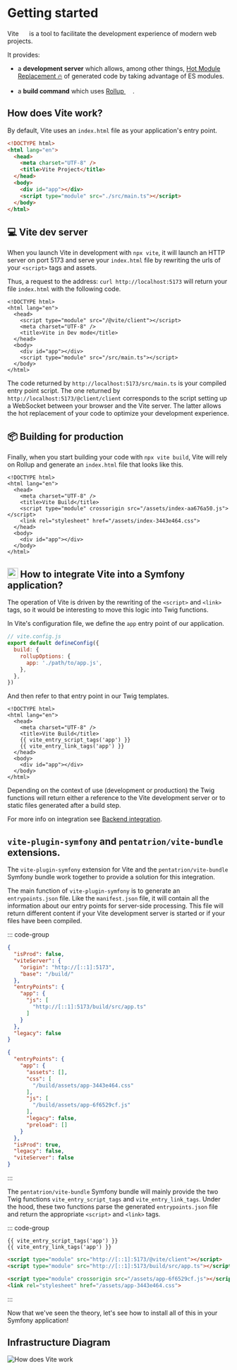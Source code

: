 # Getting started

Vite <img src="/images/logo-vite.svg" width="16" height="16" style="display: inline;" /> is a tool to facilitate the development experience of modern web projects.

It provides:

- a **development server** which allows, among other things, [Hot Module Replacement 🔥](https://vitejs.dev/guide/features.html#hot-module-replacement) of generated code by taking advantage of ES modules.

- a **build command** which uses [Rollup <img src="/images/logo-rollup.svg" width="16" height="16" style="display: inline;" />](https://rollupjs.org/).

## How does Vite work?

By default, Vite uses an `index.html` file as your application's entry point.

```html
<!DOCTYPE html>
<html lang="en">
  <head>
    <meta charset="UTF-8" />
    <title>Vite Project</title>
  </head>
  <body>
    <div id="app"></div>
    <script type="module" src="./src/main.ts"></script>
  </body>
</html>
```

## 💻 Vite dev server

When you launch Vite in development with `npx vite`, it will launch an HTTP server on port 5173 and serve your `index.html` file by rewriting the urls of your `<script>` tags and assets.

Thus, a request to the address: `curl http://localhost:5173` will return your file `index.html` with the following code.

```html{4,10}
<!DOCTYPE html>
<html lang="en">
  <head>
    <script type="module" src="/@vite/client"></script>
    <meta charset="UTF-8" />
    <title>Vite in Dev mode</title>
  </head>
  <body>
    <div id="app"></div>
    <script type="module" src="/src/main.ts"></script>
  </body>
</html>
```

The code returned by `http://localhost:5173/src/main.ts` is your compiled entry point script.
The one returned by `http://localhost:5173/@client/client` corresponds to the script setting up a WebSocket between your browser and the Vite server. The latter allows the hot replacement of your code to optimize your development experience.

## 📦 Building for production

Finally, when you start building your code with `npx vite build`, Vite will rely on Rollup and generate an `index.html` file that looks like this.

```html{6,7}
<!DOCTYPE html>
<html lang="en">
  <head>
    <meta charset="UTF-8" />
    <title>Vite Build</title>
    <script type="module" crossorigin src="/assets/index-aa676a50.js"></script>
    <link rel="stylesheet" href="/assets/index-3443e464.css">
  </head>
  <body>
    <div id="app"></div>
  </body>
</html>
```

## <img src="/symfony-vite.svg" width="24" height="24" style="display: inline; vertical-align: -10%;" /> How to integrate Vite into a Symfony application?

The operation of Vite is driven by the rewriting of the `<script>` and `<link>` tags, so it would be interesting to move this logic into Twig functions.

In Vite's configuration file, we define the `app` entry point of our application.

```js
// vite.config.js
export default defineConfig({
  build: {
    rollupOptions: {
      app: './path/to/app.js',
    },
  },
})
```

And then refer to that entry point in our Twig templates.

```html{6,7}
<!DOCTYPE html>
<html lang="en">
  <head>
    <meta charset="UTF-8" />
    <title>Vite Build</title>
    {{ vite_entry_script_tags('app') }}
    {{ vite_entry_link_tags('app') }}
  </head>
  <body>
    <div id="app"></div>
  </body>
</html>
```

Depending on the context of use (development or production) the Twig functions will return either a reference to the Vite development server or to static files generated after a build step.

For more info on integration see [Backend integration](https://vitejs.dev/guide/backend-integration.html).


## `vite-plugin-symfony` and `pentatrion/vite-bundle` extensions.

The `vite-plugin-symfony` extension for Vite and the `pentatrion/vite-bundle` Symfony bundle work together to provide a solution for this integration.

The main function of `vite-plugin-symfony` is to generate an `entrypoints.json` file. Like the `manifest.json` file, it will contain all the information about our entry points for server-side processing. This file will return different content if your Vite development server is started or if your files have been compiled.

::: code-group
```json [entrypoints.json (dev)]
{
  "isProd": false,
  "viteServer": {
    "origin": "http://[::1]:5173",
    "base": "/build/"
  },
  "entryPoints": {
    "app": {
      "js": [
        "http://[::1]:5173/build/src/app.ts"
      ]
    }
  },
  "legacy": false
}
```
```json [entrypoints.json (prod)]
{
  "entryPoints": {
    "app": {
      "assets": [],
      "css": [
        "/build/assets/app-3443e464.css"
      ],
      "js": [
        "/build/assets/app-6f6529cf.js"
      ],
      "legacy": false,
      "preload": []
    }
  },
  "isProd": true,
  "legacy": false,
  "viteServer": false
}
```
:::

The `pentatrion/vite-bundle` Symfony bundle will mainly provide the two Twig functions `vite_entry_script_tags` and `vite_entry_link_tags`. Under the hood, these two functions parse the generated `entrypoints.json` file and return the appropriate `<script>` and `<link>` tags.


::: code-group
```twig [index.html.twig]
{{ vite_entry_script_tags('app') }}
{{ vite_entry_link_tags('app') }}
```
```html [index.html (dev)]
<script type="module" src="http://[::1]:5173/@vite/client"></script>
<script type="module" src="http://[::1]:5173/build/src/app.ts"></script>
```
```html [index.html (prod)]
<script type="module" crossorigin src="/assets/app-6f6529cf.js"></script>
<link rel="stylesheet" href="/assets/app-3443e464.css">
```
:::

Now that we've seen the theory, let's see how to install all of this in your Symfony application!


## Infrastructure Diagram

![How does Vite work](/graphs/vite.svg)
